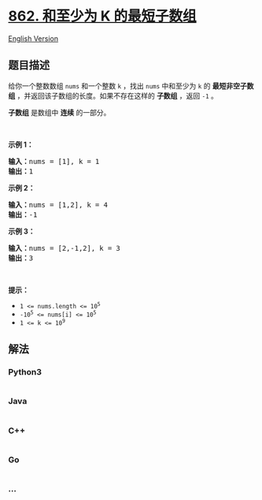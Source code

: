 # [862. 和至少为 K 的最短子数组](https://leetcode.cn/problems/shortest-subarray-with-sum-at-least-k)

[English Version](/solution/0800-0899/0862.Shortest%20Subarray%20with%20Sum%20at%20Least%20K/README_EN.md)

## 题目描述

<!-- 这里写题目描述 -->

<p>给你一个整数数组 <code>nums</code> 和一个整数 <code>k</code> ，找出 <code>nums</code> 中和至少为 <code>k</code> 的 <strong>最短非空子数组</strong> ，并返回该子数组的长度。如果不存在这样的 <strong>子数组</strong> ，返回 <code>-1</code> 。</p>

<p><strong>子数组</strong> 是数组中 <strong>连续</strong> 的一部分。</p>

<p>&nbsp;</p>

<ol>
</ol>

<p><strong>示例 1：</strong></p>

<pre>
<strong>输入：</strong>nums = [1], k = 1
<strong>输出：</strong>1
</pre>

<p><strong>示例 2：</strong></p>

<pre>
<strong>输入：</strong>nums = [1,2], k = 4
<strong>输出：</strong>-1
</pre>

<p><strong>示例 3：</strong></p>

<pre>
<strong>输入：</strong>nums = [2,-1,2], k = 3
<strong>输出：</strong>3
</pre>

<p>&nbsp;</p>

<p><strong>提示：</strong></p>

<ul>
	<li><code>1 &lt;= nums.length &lt;= 10<sup>5</sup></code></li>
	<li><code>-10<sup>5</sup> &lt;= nums[i] &lt;= 10<sup>5</sup></code></li>
	<li><code>1 &lt;= k &lt;= 10<sup>9</sup></code></li>
</ul>


## 解法

<!-- 这里可写通用的实现逻辑 -->

<!-- tabs:start -->

### **Python3**

<!-- 这里可写当前语言的特殊实现逻辑 -->

```python

```

### **Java**

<!-- 这里可写当前语言的特殊实现逻辑 -->

```java

```

### **C++**

```cpp

```

### **Go**

```go

```

### **...**

```

```

<!-- tabs:end -->